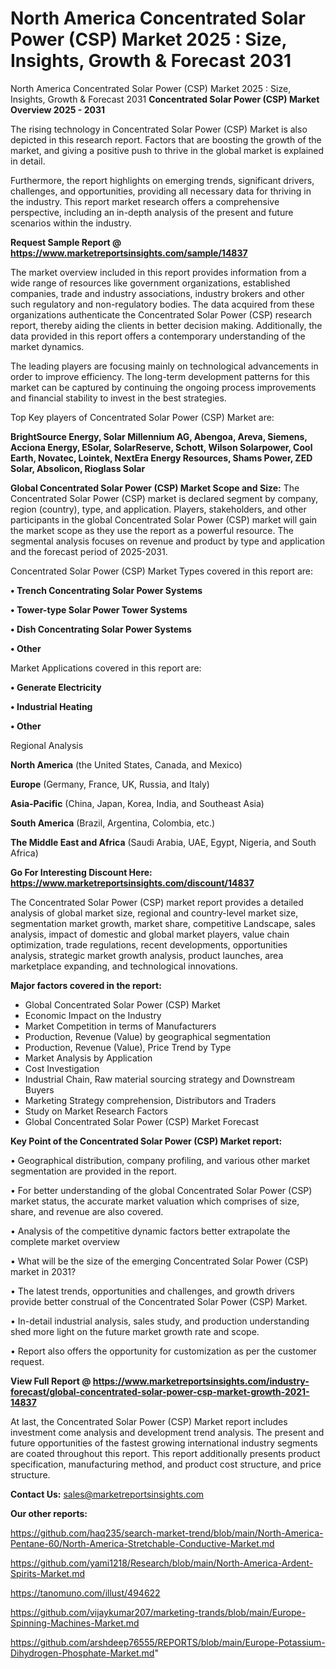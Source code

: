 # North America Concentrated Solar Power (CSP) Market 2025 : Size, Insights, Growth & Forecast 2031
North America Concentrated Solar Power (CSP) Market 2025 : Size, Insights, Growth & Forecast 2031
<Strong> Concentrated Solar Power (CSP) Market Overview 2025 - 2031</strong>

The rising technology in Concentrated Solar Power (CSP) Market is also depicted in this research report. Factors that are boosting the growth of the market, and giving a positive push to thrive in the global market is explained in detail.

Furthermore, the report highlights on emerging trends, significant drivers, challenges, and opportunities, providing all necessary data for thriving in the industry. This report market research offers a comprehensive perspective, including an in-depth analysis of the present and future scenarios within the industry.

<strong>Request Sample Report @ <a href=https://www.marketreportsinsights.com/sample/14837>https://www.marketreportsinsights.com/sample/14837</a></strong>

The market overview included in this report provides information from a wide range of resources like government organizations, established companies, trade and industry associations, industry brokers and other such regulatory and non-regulatory bodies. The data acquired from these organizations authenticate the Concentrated Solar Power (CSP) research report, thereby aiding the clients in better decision making. Additionally, the data provided in this report offers a contemporary understanding of the market dynamics.

The leading players are focusing mainly on technological advancements in order to improve efficiency. The long-term development patterns for this market can be captured by continuing the ongoing process improvements and financial stability to invest in the best strategies.

Top Key players of Concentrated Solar Power (CSP) Market are:

<strong>BrightSource Energy, Solar Millennium AG, Abengoa, Areva, Siemens, Acciona Energy, ESolar, SolarReserve, Schott, Wilson Solarpower, Cool Earth, Novatec, Lointek, NextEra Energy Resources, Shams Power, ZED Solar, Absolicon, Rioglass Solar</strong>

<strong><b>Global Concentrated Solar Power (CSP) Market Scope and Size:</b></strong>
The Concentrated Solar Power (CSP) market is declared segment by company, region (country), type, and application. Players, stakeholders, and other participants in the global Concentrated Solar Power (CSP) market will gain the market scope as they use the report as a powerful resource. The segmental analysis focuses on revenue and product by type and application and the forecast period of 2025-2031.

Concentrated Solar Power (CSP) Market Types covered in this report are:

<strong>• Trench Concentrating Solar Power Systems

• Tower-type Solar Power Tower Systems

• Dish Concentrating Solar Power Systems

• Other</strong>

Market Applications covered in this report are:

<strong>• Generate Electricity

• Industrial Heating

• Other</strong> 

Regional Analysis

<strong>North America</strong> (the United States, Canada, and Mexico)

<strong>Europe</strong> (Germany, France, UK, Russia, and Italy)

<strong>Asia-Pacific</strong> (China, Japan, Korea, India, and Southeast Asia)

<strong>South America</strong> (Brazil, Argentina, Colombia, etc.)

<strong>The Middle East and Africa</strong> (Saudi Arabia, UAE, Egypt, Nigeria, and South Africa)

<strong>Go For Interesting Discount Here: <a href=https://www.marketreportsinsights.com/discount/14837>https://www.marketreportsinsights.com/discount/14837</a></strong>

The Concentrated Solar Power (CSP) market report provides a detailed analysis of global market size, regional and country-level market size, segmentation market growth, market share, competitive Landscape, sales analysis, impact of domestic and global market players, value chain optimization, trade regulations, recent developments, opportunities analysis, strategic market growth analysis, product launches, area marketplace expanding, and technological innovations.

<strong><b>Major factors covered in the report:</b></strong>
<ul>
  <li>Global Concentrated Solar Power (CSP) Market </li>
  <li>Economic Impact on the Industry</li>
  <li>Market Competition in terms of Manufacturers</li>
  <li>Production, Revenue (Value) by geographical segmentation</li>
  <li>Production, Revenue (Value), Price Trend by Type</li>
  <li>Market Analysis by Application</li>
  <li>Cost Investigation</li>
  <li>Industrial Chain, Raw material sourcing strategy and Downstream Buyers</li>
  <li>Marketing Strategy comprehension, Distributors and Traders</li>
  <li>Study on Market Research Factors</li>
  <li>Global Concentrated Solar Power (CSP) Market Forecast</li>
</ul>

<strong><b>Key Point of the Concentrated Solar Power (CSP) Market report:</b></strong>

• Geographical distribution, company profiling, and various other market segmentation are provided in the report.

• For better understanding of the global Concentrated Solar Power (CSP) market status, the accurate market valuation which comprises of size, share, and revenue are also covered.

• Analysis of the competitive dynamic factors better extrapolate the complete market overview

• What will be the size of the emerging Concentrated Solar Power (CSP) market in 2031?

• The latest trends, opportunities and challenges, and growth drivers provide better construal of the Concentrated Solar Power (CSP) Market.

• In-detail industrial analysis, sales study, and production understanding shed more light on the future market growth rate and scope.

• Report also offers the opportunity for customization as per the customer request.

<strong><b>View Full Report @ <a href=https://www.marketreportsinsights.com/industry-forecast/global-concentrated-solar-power-csp-market-growth-2021-14837>https://www.marketreportsinsights.com/industry-forecast/global-concentrated-solar-power-csp-market-growth-2021-14837</a></b></strong>


At last, the Concentrated Solar Power (CSP) Market report includes investment come analysis and development trend analysis. The present and future opportunities of the fastest growing international industry segments are coated throughout this report. This report additionally presents product specification, manufacturing method, and product cost structure, and price structure.

<strong>Contact Us:</strong>
sales@marketreportsinsights.com

<strong>Our other reports:</strong>

<a href=https://github.com/haq235/search-market-trend/blob/main/North-America-Pentane-60/North-America-Stretchable-Conductive-Market.md>https://github.com/haq235/search-market-trend/blob/main/North-America-Pentane-60/North-America-Stretchable-Conductive-Market.md</a>

<a href=https://github.com/yami1218/Research/blob/main/North-America-Ardent-Spirits-Market.md>https://github.com/yami1218/Research/blob/main/North-America-Ardent-Spirits-Market.md</a>

<a href=https://tanomuno.com/illust/494622>https://tanomuno.com/illust/494622</a>

<a href=https://github.com/vijaykumar207/marketing-trands/blob/main/Europe-Spinning-Machines-Market.md>https://github.com/vijaykumar207/marketing-trands/blob/main/Europe-Spinning-Machines-Market.md</a>

<a href=https://github.com/arshdeep76555/REPORTS/blob/main/Europe-Potassium-Dihydrogen-Phosphate-Market.md>https://github.com/arshdeep76555/REPORTS/blob/main/Europe-Potassium-Dihydrogen-Phosphate-Market.md</a>"
